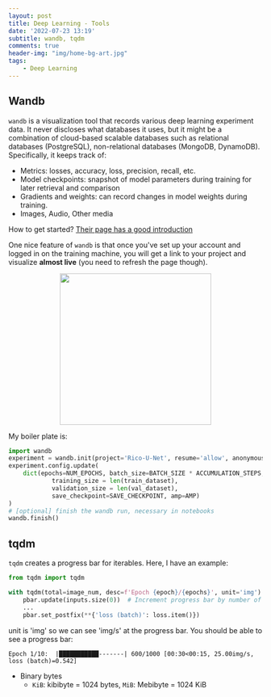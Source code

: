 ```yaml
---
layout: post
title: Deep Learning - Tools
date: '2022-07-23 13:19'
subtitle: wandb, tqdm
comments: true
header-img: "img/home-bg-art.jpg"
tags:
    - Deep Learning
---
```


## Wandb

`wandb` is a visualization tool that records various deep learning experiment data. It never discloses what databases it uses, but it might be a combination of cloud-based scalable databases such as relational databases (PostgreSQL), non-relational databases (MongoDB, DynamoDB). Specifically, it keeps track of:

- Metrics: losses, accuracy, loss, precision, recall, etc.
- Model checkpoints: snapshot of model parameters during training for later retrieval and comparison
- Gradients and weights: can record changes in model weights during training.
- Images, Audio, Other media

How to get started? [Their page has a good introduction](https://github.com/wandb/wandb?tab=readme-ov-file)

One nice feature of `wandb` is that once you've set up your account and logged in on the training machine, you will get a link to your project and visualize **almost live** (you need to refresh the page though).

<div style="text-align: center;">
<p align="center">
    <figure>
        <img src="https://github.com/user-attachments/assets/f135d44f-bea9-40ee-8279-78dc356cc77b" height="300" alt=""/>
    </figure>
</p>
</div>

My boiler plate is:

```python
import wandb
experiment = wandb.init(project='Rico-U-Net', resume='allow', anonymous='must')
experiment.config.update(
    dict(epochs=NUM_EPOCHS, batch_size=BATCH_SIZE * ACCUMULATION_STEPS, learning_rate=LEARNING_RATE,
            training_size = len(train_dataset),
            validation_size = len(val_dataset),
            save_checkpoint=SAVE_CHECKPOINT, amp=AMP)
)
# [optional] finish the wandb run, necessary in notebooks                                                                      
wandb.finish()
```

## tqdm

`tqdm` creates a progress bar for iterables. Here, I have an example:

```python
from tqdm import tqdm

with tqdm(total=image_num, desc=f'Epoch {epoch}/{epochs}', unit='img') as pbar: 
    pbar.update(inputs.size(0))  # Increment progress bar by number of images in the batch
    ...
    pbar.set_postfix(**{'loss (batch)': loss.item()})
```

unit is 'img' so we can see 'img/s' at the progress bar.
You should be able to see a progress bar:

```
Epoch 1/10:  |███████████-------| 600/1000 [00:30<00:15, 25.00img/s, loss (batch)=0.542]
```

- Binary bytes
  - `KiB`: kibibyte = 1024 bytes, `MiB`: Mebibyte = 1024 KiB
